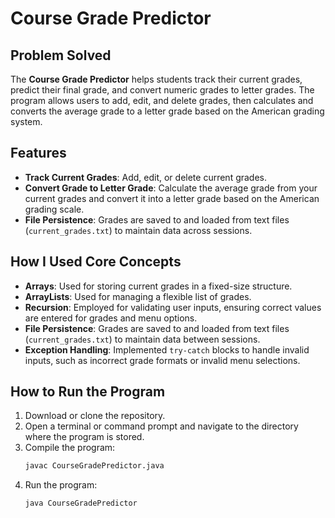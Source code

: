 # Course Grade Predictor

## Problem Solved
The **Course Grade Predictor** helps students track their current grades, predict their final grade, and convert numeric grades to letter grades. The program allows users to add, edit, and delete grades, then calculates and converts the average grade to a letter grade based on the American grading system.

## Features
- **Track Current Grades**: Add, edit, or delete current grades.
- **Convert Grade to Letter Grade**: Calculate the average grade from your current grades and convert it into a letter grade based on the American grading scale.
- **File Persistence**: Grades are saved to and loaded from text files (`current_grades.txt`) to maintain data across sessions.

## How I Used Core Concepts

- **Arrays**: Used for storing current grades in a fixed-size structure.
- **ArrayLists**: Used for managing a flexible list of grades.
- **Recursion**: Employed for validating user inputs, ensuring correct values are entered for grades and menu options.
- **File Persistence**: Grades are saved to and loaded from text files (`current_grades.txt`) to maintain data between sessions.
- **Exception Handling**: Implemented `try-catch` blocks to handle invalid inputs, such as incorrect grade formats or invalid menu selections.

## How to Run the Program

1. Download or clone the repository.
2. Open a terminal or command prompt and navigate to the directory where the program is stored.
3. Compile the program:
   ```bash
   javac CourseGradePredictor.java


4. Run the program:
    ```bash
    java CourseGradePredictor

